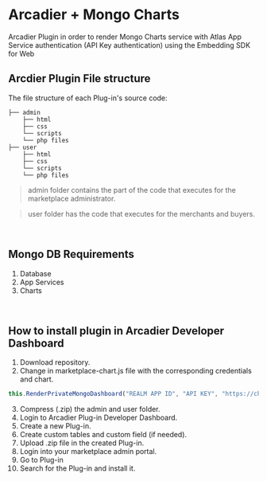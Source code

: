 # Arcadier + Mongo Charts
Arcadier Plugin in order to render Mongo Charts service with Atlas App Service authentication (API Key authentication) using the Embedding SDK for Web

## Arcdier Plugin File structure

The file structure of each Plug-in's source code:

    ├── admin                    
        ├── html
        ├── css
        └── scripts                
        └── php files                
    ├── user                   
        ├── html
        ├── css
        └── scripts 
        └── php files 

> admin folder contains the part of the code that executes for the marketplace administrator.

> user folder has the code that executes for the merchants and buyers.

<br>

## Mongo DB Requirements

1. Database
2. App Services
3. Charts

<br>

## How to install plugin in Arcadier Developer Dashboard

1. Download repository.
2. Change in marketplace-chart.js file with the corresponding credentials and chart.

```javascript
this.RenderPrivateMongoDashboard("REALM APP ID", "API KEY", "https://charts.mongodb.com/SOME-IDENTIFIER", "MONGO DASHBOARD ID");
```

3. Compress (.zip) the admin and user folder.
4. Login to Arcadier Plug-in Developer Dashboard.
5. Create a new Plug-in.
6. Create custom tables and custom field (if needed).
7. Upload .zip file in the created Plug-in.
8. Login into your marketplace admin portal.
9. Go to Plug-in
10. Search for the Plug-in and install it.